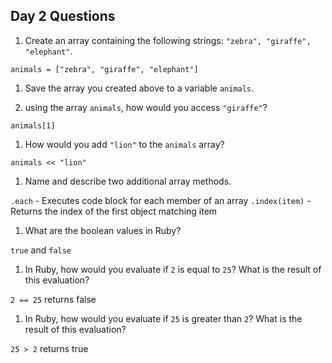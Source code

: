 ## Day 2 Questions

1. Create an array containing the following strings: `"zebra", "giraffe", "elephant"`.

`animals = ["zebra", "giraffe", "elephant"]`

1. Save the array you created above to a variable `animals`.

1. using the array `animals`, how would you access `"giraffe"`?

`animals[1]`

1. How would you add `"lion"` to the `animals` array?

`animals << "lion"`

1. Name and describe two additional array methods.

`.each` - Executes code block for each member of an array
`.index(item)` - Returns the index of the first object matching item

1. What are the boolean values in Ruby?

`true` and `false`

1. In Ruby, how would you evaluate if `2` is equal to `25`? What is the result of this evaluation?

`2 == 25` returns false

1. In Ruby, how would you evaluate if `25` is greater than `2`? What is the result of this evaluation?

`25 > 2` returns true
